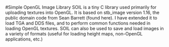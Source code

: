 #Simple OpenGL Image Library
SOIL is a tiny C library used primarily for uploading textures into OpenGL. It is based on stb_image version 1.16, the public domain code from Sean Barrett (found here). I have extended it to load TGA and DDS files, and to perform common functions needed in loading OpenGL textures. SOIL can also be used to save and load images in a variety of formats (useful for loading height maps, non-OpenGL applications, etc.)
